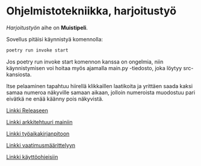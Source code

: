 # Ohjelmistotekniikka, harjoitustyö

*Harjoitustyön* aihe on **Muistipeli**.

Sovellus pitäisi käynnistyä komennolla: 
```bash
poetry run invoke start
```
Jos poetry run invoke start komennon kanssa on ongelmia, niin käynnistymisen voi hoitaa myös ajamalla main.py -tiedosto, joka löytyy src-kansiosta.

Itse pelaaminen tapahtuu hiirellä klikkaillen laatikoita ja yrittäen saada kaksi samaa numeroa näkyville samaan aikaan, jolloin numeroista muodostuu pari eivätkä ne enää käänny pois näkyvistä.


[Linkki Releaseen](https://github.com/Fapacus/ot-harjoitustyo/releases/tag/viikko5)

[Linkki arkkitehtuuri mainiin](dokumentaatio/arkkitehtuuri_main.md)

[Linkki työaikakirjanpitoon](dokumentaatio/tyoaikakirjanpito.md)

[Linkki vaatimusmäärittelyyn](dokumentaatio/vaatimusmaarittely.md)

[Linkki käyttöohjeisiin](dokumentaatio/kayttoohje.md)


